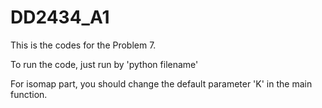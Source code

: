 # DD2434_A1
This is the codes for the Problem 7.

To run the code, just run by 'python filename'

For isomap part, you should change the default parameter 'K' in the main function.
